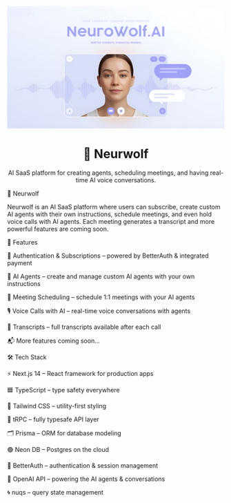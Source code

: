 <p align="center">
  <img src="public/neurowolf.jpg" alt="Neurwolf Banner" width="800" />
</p>

<h1 align="center">🐺 Neurwolf</h1>
<p align="center">
  AI SaaS platform for creating agents, scheduling meetings, and having real-time AI voice conversations.
</p>

🐺 Neurwolf

Neurwolf is an AI SaaS platform where users can subscribe, create custom AI agents with their own instructions, schedule meetings, and even hold voice calls with AI agents. Each meeting generates a transcript and more powerful features are coming soon.

🚀 Features

🔑 Authentication & Subscriptions – powered by BetterAuth & integrated payment

🤖 AI Agents – create and manage custom AI agents with your own instructions

📅 Meeting Scheduling – schedule 1:1 meetings with your AI agents

🎙️ Voice Calls with AI – real-time voice conversations with agents

📝 Transcripts – full transcripts available after each call

📬 More features coming soon...

🛠️ Tech Stack

⚡ Next.js 14 – React framework for production apps

🟦 TypeScript – type safety everywhere

🎨 Tailwind CSS – utility-first styling

🔌 tRPC – fully typesafe API layer

🗂️ Prisma – ORM for database modeling

🟢 Neon DB – Postgres on the cloud

🔐 BetterAuth – authentication & session management

🧠 OpenAI API – powering the AI agents & conversations

🌀 nuqs – query state management
